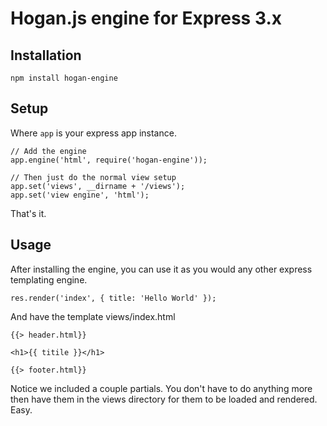 # Hogan.js engine for Express 3.x

## Installation

    npm install hogan-engine

## Setup

Where `app` is your express app instance.

    // Add the engine
    app.engine('html', require('hogan-engine'));

    // Then just do the normal view setup
    app.set('views', __dirname + '/views');
    app.set('view engine', 'html');

That's it.

## Usage

After installing the engine, you can use it as you would any other express
templating engine.

    res.render('index', { title: 'Hello World' });


And have the template views/index.html

    {{> header.html}}

    <h1>{{ titile }}</h1>

    {{> footer.html}}

Notice we included a couple partials. You don't have to do anything more then
have them in the views directory for them to be loaded and rendered. Easy.
